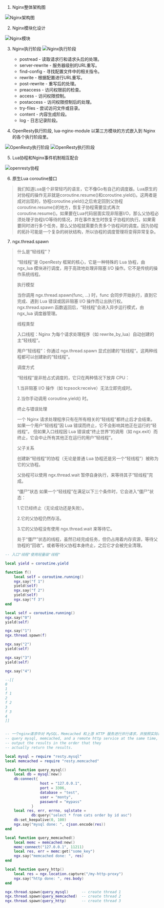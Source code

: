 1. Nginx整体架构图
   
![Nginx架构图](./img/nginx_architect.png)

2. Nginx模块化设计

![Nginx模块](./img/nginx_module.png)

3. Nginx执行阶段
![Nginx执行阶段](./img/nginx_execphase.png)
    - postread - 读取请求行和请求头后的处理。
    - server-rewrite - 服务器级别的URL重写。
    - find-config - 寻找配置文件中的相关指令。
    - rewrite - 根据配置进行URL重写。
    - post-rewrite - 重写后的处理。
    - preaccess - 访问权限前的检查。
    - access - 访问权限控制。
    - postaccess - 访问权限控制后的处理。
    - try-files - 尝试访问文件或目录。
    - content - 内容生成阶段。
    - log - 日志记录阶段。
  
4. OpenResty执行阶段, lua-nginx-module 以第三方模块的方式嵌入到 Nginx 的各个执行阶段里。
   
![OpenResty执行阶段](./img/openresty_execphase1.png)
![OpenResty执行阶段](./img/openresty_execphase2.png)

5. Lua协程和Nginx事件机制相互配合

![openresty协程](./img/or_coroutine1.png)

6. 原生Lua coroutine接口
>我们知道Lua是个非常轻巧的语言，它不像Go有自己的调度器。Lua原生的对协程的操作无非就是coroutine.resume()和coroutine.yield()。这两者是成对出现的，协程coroutine.yield()之后肯定回到父协程coroutine.resume()的地方，恢复子协程需要显式再次coroutine.resume()。如果要在Lua代码层面实现非阻塞I/O，那么父协程必须处理子协程I/O等待的情况，并在事件发生时恢复子协程的执行。如果需要同时进行多个任务，那么父协程就需要负责多个协程间的调度。因为协程的拓扑可能是一个复杂的树状结构，所以协程的调度管理将变得异常复杂。

7. ngx.thread.spawn
> 什么是“轻线程”？
> 
> “轻线程”是 OpenResty 框架的核心，它是一种特殊的 Lua 协程，由 ngx_lua 模块进行调度，用于高效地处理非阻塞 I/O 操作。它不是传统的操作系统线程。
>
> 执行模型
>
> 当你调用 ngx.thread.spawn(func, ...) 时，func 会同步开始执行，直到它完成、遇到 Lua 错误或因非阻塞 I/O 操作而让出执行权。ngx.thread.spawn 函数返回后，“轻线程”会进入异步运行模式，由 ngx_lua 调度器管理。
>
> 线程类型
>
> 入口线程：Nginx 为每个请求处理程序（如 rewrite_by_lua）自动创建的主“轻线程”。
>
> 用户“轻线程”：你通过 ngx.thread.spawn 显式创建的“轻线程”。这两种线程都可以创建新的“轻线程”。
>
> 调度方式
> 
> “轻线程”是非抢占式调度的，它只在两种情况下放弃 CPU：
>
> 1.当非阻塞 I/O 操作（如 tcpsock:receive）无法立即完成时。
>
> 2.当你手动调用 coroutine.yield() 时。
>
> 终止与错误处理
> 
> 一个 Nginx 请求处理程序只有在所有相关的“轻线程”都终止后才会结束。
> 如果一个用户“轻线程”因 Lua 错误而终止，它不会影响其他正在运行的“轻线程”。
> 但如果入口线程因 Lua 错误或“终止世界”的调用（如 ngx.exit）而终止，它会中止所有其他正在运行的用户“轻线程”。
>
> 父子关系
> 
> 创建新“轻线程”的协程（无论是普通 Lua 协程还是另一个“轻线程”）被称为它的父协程。
> 
> 父协程可以使用 ngx.thread.wait 暂停自身执行，来等待其子“轻线程”完成。  
>
> “僵尸”状态
> 如果一个“轻线程”在满足以下三个条件时，它会进入“僵尸”状态：
> 
> 1.它已经终止（无论成功还是失败）。
> 
> 2.它的父协程仍然存活。
> 
> 3.它的父协程没有使用 ngx.thread.wait 来等待它。
> 
> 处于“僵尸”状态的线程，虽然已经完成任务，但仍占用着内存资源，等待父协程的“回收”。或者等待父协程本身终止，之后它才会被完全清理。
```lua
-- 入口"线程"使用轻量级"线程"

local yield = coroutine.yield

function f()
    local self = coroutine.running()
    ngx.say("f 1")
    yield(self)
    ngx.say("f 2")
    yield(self)
    ngx.say("f 3")
end

local self = coroutine.running()
ngx.say("0")
yield(self)

ngx.say("1")
ngx.thread.spawn(f)

ngx.say("2")
yield(self)

ngx.say("3")
yield(self)

ngx.say("4")

--[[
0
1
f 1
2
f 2
3
f 3
4
]]


-- 一个nginx请求中对 MySQL、Memcached 和上游 HTTP 服务进行并行请求，并按照实际返回的顺序输出结果
-- query mysql, memcached, and a remote http service at the same time,
-- output the results in the order that they
-- actually return the results.

local mysql = require "resty.mysql"
local memcached = require "resty.memcached"

local function query_mysql()
    local db = mysql:new()
    db:connect{
                host = "127.0.0.1",
                port = 3306,
                database = "test",
                user = "monty",
                password = "mypass"
            }
    local res, err, errno, sqlstate =
            db:query("select * from cats order by id asc")
    db:set_keepalive(0, 100)
    ngx.say("mysql done: ", cjson.encode(res))
end

local function query_memcached()
    local memc = memcached:new()
    memc:connect("127.0.0.1", 11211)
    local res, err = memc:get("some_key")
    ngx.say("memcached done: ", res)
end

local function query_http()
    local res = ngx.location.capture("/my-http-proxy")
    ngx.say("http done: ", res.body)
end

ngx.thread.spawn(query_mysql)      -- create thread 1
ngx.thread.spawn(query_memcached)  -- create thread 2
ngx.thread.spawn(query_http)       -- create thread 3
```